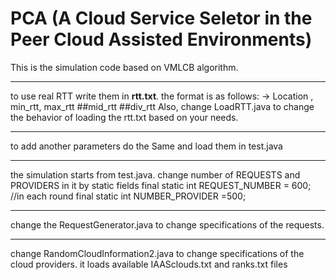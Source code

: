 # PCA (A Cloud Service Seletor in the Peer Cloud Assisted Environments)
This is the simulation code based on VMLCB algorithm.
___
to use real RTT write them in **rtt.txt**. the format is as follows:
-> Location , min_rtt, max_rtt
##mid_rtt
##div_rtt
Also, change LoadRTT.java to change the behavior of loading the rtt.txt based on your needs.
___

to add another parameters do the Same and load them in test.java
___
the simulation starts from test.java.
change number of REQUESTS and PROVIDERS in it by static fields
final static int REQUEST_NUMBER = 600; //in each round
final static int NUMBER_PROVIDER =500;
___
change the RequestGenerator.java to change specifications of the requests.
___
change RandomCloudInformation2.java to change specifications of the cloud providers. it loads available IAASclouds.txt and ranks.txt files